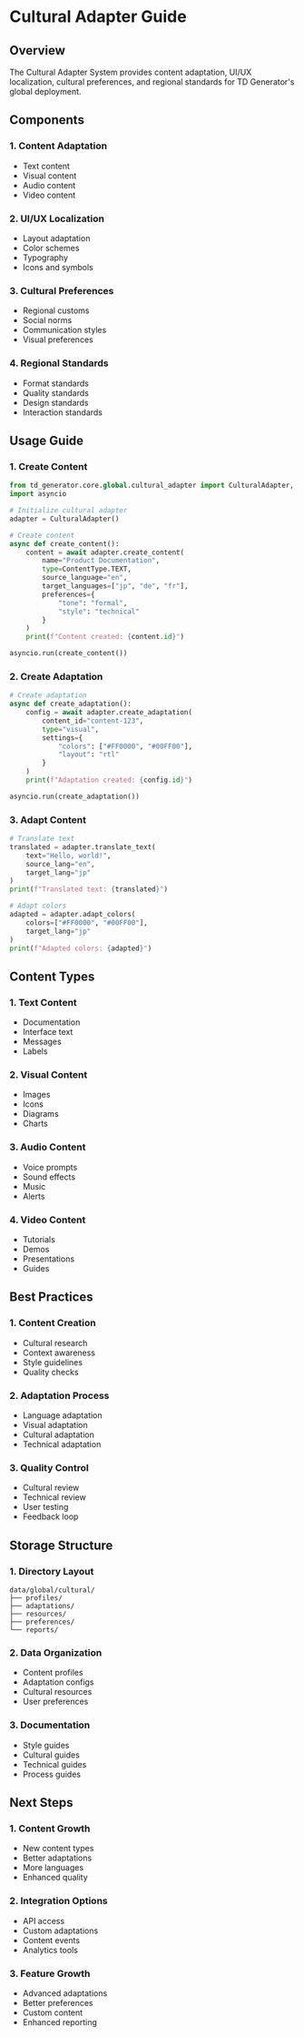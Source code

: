 # Cultural Adapter Guide

## Overview
The Cultural Adapter System provides content adaptation, UI/UX localization, cultural preferences, and regional standards for TD Generator's global deployment.

## Components

### 1. Content Adaptation
- Text content
- Visual content
- Audio content
- Video content

### 2. UI/UX Localization
- Layout adaptation
- Color schemes
- Typography
- Icons and symbols

### 3. Cultural Preferences
- Regional customs
- Social norms
- Communication styles
- Visual preferences

### 4. Regional Standards
- Format standards
- Quality standards
- Design standards
- Interaction standards

## Usage Guide

### 1. Create Content
```python
from td_generator.core.global.cultural_adapter import CulturalAdapter, ContentType
import asyncio

# Initialize cultural adapter
adapter = CulturalAdapter()

# Create content
async def create_content():
    content = await adapter.create_content(
        name="Product Documentation",
        type=ContentType.TEXT,
        source_language="en",
        target_languages=["jp", "de", "fr"],
        preferences={
            "tone": "formal",
            "style": "technical"
        }
    )
    print(f"Content created: {content.id}")

asyncio.run(create_content())
```

### 2. Create Adaptation
```python
# Create adaptation
async def create_adaptation():
    config = await adapter.create_adaptation(
        content_id="content-123",
        type="visual",
        settings={
            "colors": ["#FF0000", "#00FF00"],
            "layout": "rtl"
        }
    )
    print(f"Adaptation created: {config.id}")

asyncio.run(create_adaptation())
```

### 3. Adapt Content
```python
# Translate text
translated = adapter.translate_text(
    text="Hello, world!",
    source_lang="en",
    target_lang="jp"
)
print(f"Translated text: {translated}")

# Adapt colors
adapted = adapter.adapt_colors(
    colors=["#FF0000", "#00FF00"],
    target_lang="jp"
)
print(f"Adapted colors: {adapted}")
```

## Content Types

### 1. Text Content
- Documentation
- Interface text
- Messages
- Labels

### 2. Visual Content
- Images
- Icons
- Diagrams
- Charts

### 3. Audio Content
- Voice prompts
- Sound effects
- Music
- Alerts

### 4. Video Content
- Tutorials
- Demos
- Presentations
- Guides

## Best Practices

### 1. Content Creation
- Cultural research
- Context awareness
- Style guidelines
- Quality checks

### 2. Adaptation Process
- Language adaptation
- Visual adaptation
- Cultural adaptation
- Technical adaptation

### 3. Quality Control
- Cultural review
- Technical review
- User testing
- Feedback loop

## Storage Structure

### 1. Directory Layout
```
data/global/cultural/
├── profiles/
├── adaptations/
├── resources/
├── preferences/
└── reports/
```

### 2. Data Organization
- Content profiles
- Adaptation configs
- Cultural resources
- User preferences

### 3. Documentation
- Style guides
- Cultural guides
- Technical guides
- Process guides

## Next Steps

### 1. Content Growth
- New content types
- Better adaptations
- More languages
- Enhanced quality

### 2. Integration Options
- API access
- Custom adaptations
- Content events
- Analytics tools

### 3. Feature Growth
- Advanced adaptations
- Better preferences
- Custom content
- Enhanced reporting
